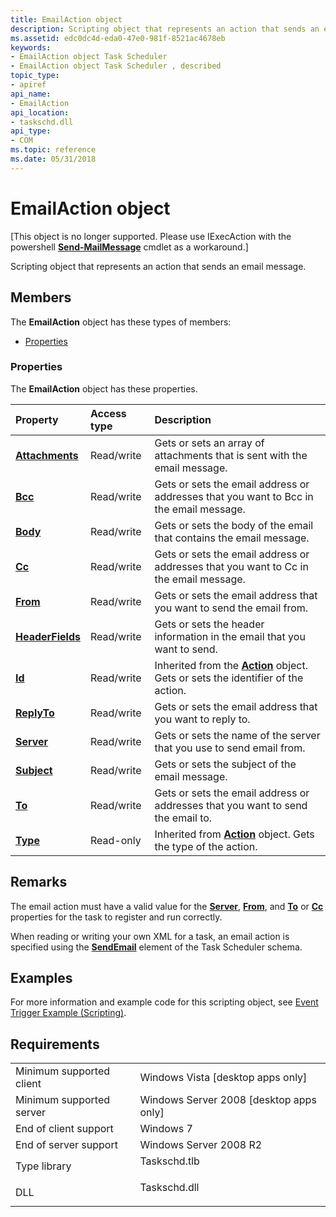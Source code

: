 ```yaml
---
title: EmailAction object
description: Scripting object that represents an action that sends an email message.
ms.assetid: edc0dc4d-eda0-47e0-981f-8521ac4678eb
keywords:
- EmailAction object Task Scheduler
- EmailAction object Task Scheduler , described
topic_type:
- apiref
api_name:
- EmailAction
api_location:
- taskschd.dll
api_type:
- COM
ms.topic: reference
ms.date: 05/31/2018
---
```


# EmailAction object

\[This object is no longer supported. Please use IExecAction with the powershell [**Send-MailMessage**](https://docs.microsoft.com/powershell/module/microsoft.powershell.utility/send-mailmessage) cmdlet as a workaround.\]

Scripting object that represents an action that sends an email message.

## Members

The **EmailAction** object has these types of members:

-   [Properties](#properties)

### Properties

The **EmailAction** object has these properties.



| Property                                                    | Access type           | Description                                                                                               |
|:------------------------------------------------------------|:----------------------|:----------------------------------------------------------------------------------------------------------|
| [**Attachments**](emailaction-attachments.md)<br/>   | Read/write<br/> | Gets or sets an array of attachments that is sent with the email message.<br/>                      |
| [**Bcc**](emailaction-bcc.md)<br/>                   | Read/write<br/> | Gets or sets the email address or addresses that you want to Bcc in the email message.<br/>         |
| [**Body**](emailaction-body.md)<br/>                 | Read/write<br/> | Gets or sets the body of the email that contains the email message.<br/>                            |
| [**Cc**](emailaction-cc.md)<br/>                     | Read/write<br/> | Gets or sets the email address or addresses that you want to Cc in the email message.<br/>          |
| [**From**](emailaction-from.md)<br/>                 | Read/write<br/> | Gets or sets the email address that you want to send the email from.<br/>                           |
| [**HeaderFields**](emailaction-headerfields.md)<br/> | Read/write<br/> | Gets or sets the header information in the email that you want to send.<br/>                        |
| [**Id**](action-id.md)<br/>                          | Read/write<br/> | Inherited from the [**Action**](action.md) object. Gets or sets the identifier of the action.<br/> |
| [**ReplyTo**](emailaction-replyto.md)<br/>           | Read/write<br/> | Gets or sets the email address that you want to reply to.<br/>                                      |
| [**Server**](emailaction-server.md)<br/>             | Read/write<br/> | Gets or sets the name of the server that you use to send email from.<br/>                           |
| [**Subject**](emailaction-subject.md)<br/>           | Read/write<br/> | Gets or sets the subject of the email message.<br/>                                                 |
| [**To**](emailaction-to.md)<br/>                     | Read/write<br/> | Gets or sets the email address or addresses that you want to send the email to.<br/>                |
| [**Type**](/windows/win32/api/taskschd/nf-taskschd-iaction-get_type)<br/>                     | Read-only<br/>  | Inherited from [**Action**](action.md) object. Gets the type of the action.<br/>                   |



 

## Remarks

The email action must have a valid value for the [**Server**](emailaction-server.md), [**From**](emailaction-from.md), and [**To**](emailaction-to.md) or [**Cc**](emailaction-cc.md) properties for the task to register and run correctly.

When reading or writing your own XML for a task, an email action is specified using the [**SendEmail**](taskschedulerschema-sendemail-actiongroup-element.md) element of the Task Scheduler schema.

## Examples

For more information and example code for this scripting object, see [Event Trigger Example (Scripting)](https://msdn.microsoft.com/library/Aa446887(v=VS.85).aspx).

## Requirements



|                                     |                                                                                         |
|-------------------------------------|-----------------------------------------------------------------------------------------|
| Minimum supported client<br/> | Windows Vista \[desktop apps only\]<br/>                                          |
| Minimum supported server<br/> | Windows Server 2008 \[desktop apps only\]<br/>                                    |
| End of client support<br/>    | Windows 7<br/>                                                                    |
| End of server support<br/>    | Windows Server 2008 R2<br/>                                                       |
| Type library<br/>             | <dl> <dt>Taskschd.tlb</dt> </dl> |
| DLL<br/>                      | <dl> <dt>Taskschd.dll</dt> </dl> |



 

 





